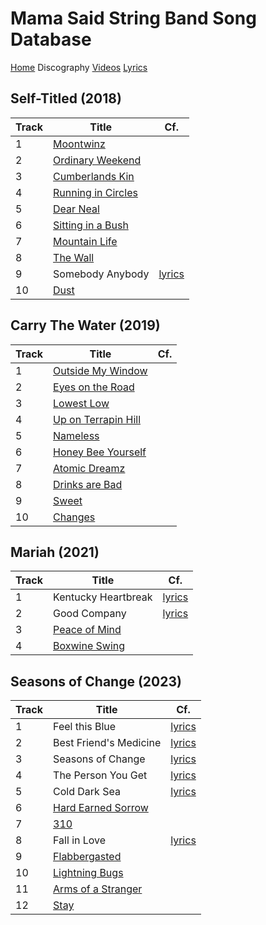 # Mama Said String Band Song Database

[Home](../README.md) Discography [Videos](../videos/README.md) [Lyrics](../lyrics/README.md)

## Self-Titled (2018)

| Track | Title | Cf. |
| --- | --- | --- |
| 1<a name="moontwinz"></a> | [Moontwinz](../lyrics/Moontwinz.md) | |
| 2<a name="ordinaryweekend"></a> | [Ordinary Weekend](../lyrics/OrdinaryWeekend.md) |  |
| 3<a name="cumberlandskin"></a> | [Cumberlands Kin](../lyrics/CumberlandsKin.md) ||
| 4<a name="runningincircles"></a> | [Running in Circles](../lyrics/RunningInCircles.md) |  |
| 5<a name="dearneal"></a> | [Dear Neal](../lyrics/DearNeal.md) |  |
| 6<a name="sittinginabush"></a> | [Sitting in a Bush](../lyrics/SittingInABush.md) |  |
| 7<a name="mountainlife"></a> | [Mountain Life](../lyrics/MountainLife.md) |  |
| 8<a name="thewall"></a> | [The Wall](../lyrics/TheWall.md) |  |
| 9<a name="somebodyanybody"></a> | Somebody Anybody | [lyrics](../lyrics/SomebodyAnybody.md)  |
| 10<a name="dust"></a> | [Dust](../lyrics/Dust.md) |  |

## Carry The Water (2019)

| Track | Title | Cf. |
| --- | --- | --- |
| 1<a name="outsidemywindow"></a> | [Outside My Window](../lyrics/OutsideMyWindow.md) | |
| 2<a name="eyesontheroad"></a> | [Eyes on the Road](../lyrics/EyesOnTheRoad.md) | |
| 3<a name="lowestlow"></a> | [Lowest Low](../lyrics/LowestLow.md) |  |
| 4<a name="uponterrapinhill"></a> | [Up on Terrapin Hill](../lyrics/UpOnTerrapinHill.md) |  |
| 5<a name="nameless"></a> | [Nameless](../lyrics/Nameless.md) |  |
| 6<a name="honeybeeyourself"></a> | [Honey Bee Yourself](../lyrics/HoneyBeeYourself.md) | |
| 7<a name="atomicdreamz"></a> | [Atomic Dreamz](../lyrics/AtomicDreamz.md) |  |
| 8<a name="drinksarebad"></a> | [Drinks are Bad](../lyrics/DrinksAreBad.md) | |
| 9<a name="sweet"></a> | [Sweet](../lyrics/Sweet.md) |  |
| 10<a name="changes"></a> | [Changes](../lyrics/Changes.md) | |

## Mariah (2021)

| Track | Title | Cf. |
| --- | --- | --- |
| 1<a name="kentuckyheartbreak"></a> | Kentucky Heartbreak | [lyrics](../lyrics/KentuckyHeartbreak.md)  |
| 2<a name="goodcompany"></a> | Good Company | [lyrics](../lyrics/GoodCompany.md) |
| 3<a name="peaceofmind"></a> | [Peace of Mind](../lyrics/PeaceOfMind.md) | |
| 4<a name="boxwineswing"></a> | [Boxwine Swing](../lyrics/BoxwineSwing.md) |  |

## Seasons of Change (2023)

| Track | Title | Cf. |
| --- | --- | --- |
| 1<a name="feelthisblue"></a> | Feel this Blue | [lyrics](../lyrics/FeelThisBlue.md) |
| 2<a name="bestfriendsmedicine"></a> | Best Friend's Medicine | [lyrics](../lyrics/BestFriendsMedicine.md) |
| 3<a name="seasonsofchange"></a> | Seasons of Change | [lyrics](../lyrics/SeasonsOfChange.md) |
| 4<a name="thepersonyouget"></a> | The Person You Get | [lyrics](../lyrics/ThePersonYouGet.md) |
| 5<a name="colddarksea"></a> | Cold Dark Sea | [lyrics](../lyrics/ColdDarkSea.md)<br> |
| 6<a name="hardearnedsorrow"></a> | [Hard Earned Sorrow](../lyrics/HardEarnedSorrow.md) | |
| 7<a name="310"></a> | [310](../lyrics/310.md) | |
| 8<a name="fallinlove"></a> | Fall in Love | [lyrics](../lyrics/FallInLove.md) |
| 9<a name="flabbergasted"></a> | [Flabbergasted](../lyrics/Flabbergasted.md) | |
| 10<a name="lightningbugs"></a> | [Lightning Bugs](../lyrics/LightningBugs.md) |  |
| 11<a name="armsofastranger"></a> | [Arms of a Stranger](../lyrics/ArmsOfAStranger.md) |  |
| 12<a name="stay"></a> | [Stay](../lyrics/Stay.md) |  |
